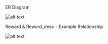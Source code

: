 ER Diagram

![alt text](https://github.com/bquigley1/TFS/blob/database_update/database/DB_ERD_Data_Model.png)



Reward & Reward_desc - Example Relationship

![alt text](https://github.com/bquigley1/TFS/blob/database_update/database/DBModelExample.Reward.Reward_desc.png)
